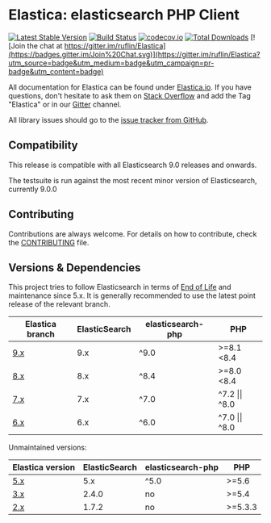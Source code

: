# Elastica: elasticsearch PHP Client

[![Latest Stable Version](https://poser.pugx.org/ruflin/Elastica/v/stable)](https://packagist.org/packages/ruflin/elastica)
[![Build Status](https://github.com/ruflin/elastica/actions/workflows/continuous-integration.yaml/badge.svg?branch=9.x)](https://github.com/ruflin/Elastica/actions/workflows/continuous-integration.yaml?query=branch=9.x)
[![codecov.io](https://codecov.io/gh/ruflin/Elastica/branch/9.x/graph/badge.svg)](https://app.codecov.io/github/ruflin/Elastica/tree/9.x)
[![Total Downloads](https://poser.pugx.org/ruflin/Elastica/downloads)](https://packagist.org/packages/ruflin/elastica)
[![Join the chat at https://gitter.im/ruflin/Elastica](https://badges.gitter.im/Join%20Chat.svg)](https://gitter.im/ruflin/Elastica?utm_source=badge&utm_medium=badge&utm_campaign=pr-badge&utm_content=badge)

All documentation for Elastica can be found under [Elastica.io](http://Elastica.io/).
If you have questions, don't hesitate to ask them on [Stack Overflow](http://stackoverflow.com/questions/tagged/elastica)
and add the Tag "Elastica" or in our [Gitter](https://gitter.im/ruflin/Elastica) channel.

All library issues should go to the [issue tracker from GitHub](https://github.com/ruflin/Elastica/issues).

## Compatibility

This release is compatible with all Elasticsearch 9.0 releases and onwards.

The testsuite is run against the most recent minor version of Elasticsearch, currently 9.0.0

## Contributing

Contributions are always welcome.
For details on how to contribute, check the [CONTRIBUTING](https://github.com/ruflin/Elastica/blob/master/CONTRIBUTING.md) file.

## Versions & Dependencies

This project tries to follow Elasticsearch in terms of [End of Life](https://www.elastic.co/support/eol) and maintenance since 5.x.
It is generally recommended to use the latest point release of the relevant branch.

| Elastica branch                                    | ElasticSearch | elasticsearch-php | PHP            |
|----------------------------------------------------|---------------|-------------------|----------------|
| [9.x](https://github.com/ruflin/Elastica/tree/9.x) | 9.x           | ^9.0              | >=8.1 <8.4     |
| [8.x](https://github.com/ruflin/Elastica/tree/8.x) | 8.x           | ^8.4              | >=8.0 <8.4     |
| [7.x](https://github.com/ruflin/Elastica/tree/7.x) | 7.x           | ^7.0              | ^7.2 \|\| ^8.0 |
| [6.x](https://github.com/ruflin/Elastica/tree/6.x) | 6.x           | ^6.0              | ^7.0 \|\| ^8.0 |

Unmaintained versions:

| Elastica version                                   | ElasticSearch | elasticsearch-php | PHP      |
|----------------------------------------------------|---------------|-------------------|----------|
| [5.x](https://github.com/ruflin/Elastica/tree/5.x) | 5.x           | ^5.0              | \>=5.6   |
| [3.x](https://github.com/ruflin/Elastica/tree/3.x) | 2.4.0         | no                | \>=5.4   |
| [2.x](https://github.com/ruflin/Elastica/tree/2.x) | 1.7.2         | no                | \>=5.3.3 |

